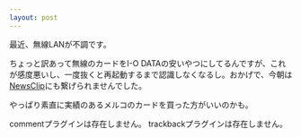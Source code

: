 ```yaml
---
layout: post
---
```

<p>最近、無線LANが不調です。</p>
<p>ちょっと訳あって無線のカードをI-O DATAの安いやつにしてるんですが、これが感度悪いし、一度抜くと再起動するまで認識しなくなるし。おかげで、今朝は<a href="http://newsclip.chem.nagoya-u.ac.jp/">NewsClip</a>にも繋げられませんでした。</p>
<p>やっぱり素直に実績のあるメルコのカードを買った方がいいのかも。</p>
<p><span class="error">commentプラグインは存在しません。</span> <span class="error">trackbackプラグインは存在しません。</span></p>
